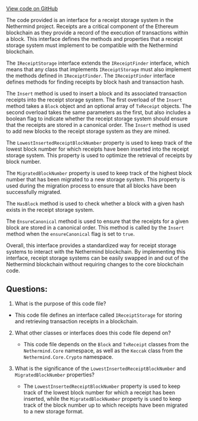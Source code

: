 [View code on GitHub](https://github.com/NethermindEth/nethermind/src/Nethermind/Nethermind.Blockchain/Receipts/IReceiptStorage.cs)

The code provided is an interface for a receipt storage system in the Nethermind project. Receipts are a critical component of the Ethereum blockchain as they provide a record of the execution of transactions within a block. This interface defines the methods and properties that a receipt storage system must implement to be compatible with the Nethermind blockchain.

The `IReceiptStorage` interface extends the `IReceiptFinder` interface, which means that any class that implements `IReceiptStorage` must also implement the methods defined in `IReceiptFinder`. The `IReceiptFinder` interface defines methods for finding receipts by block hash and transaction hash.

The `Insert` method is used to insert a block and its associated transaction receipts into the receipt storage system. The first overload of the `Insert` method takes a `Block` object and an optional array of `TxReceipt` objects. The second overload takes the same parameters as the first, but also includes a boolean flag to indicate whether the receipt storage system should ensure that the receipts are stored in a canonical order. The `Insert` method is used to add new blocks to the receipt storage system as they are mined.

The `LowestInsertedReceiptBlockNumber` property is used to keep track of the lowest block number for which receipts have been inserted into the receipt storage system. This property is used to optimize the retrieval of receipts by block number.

The `MigratedBlockNumber` property is used to keep track of the highest block number that has been migrated to a new storage system. This property is used during the migration process to ensure that all blocks have been successfully migrated.

The `HasBlock` method is used to check whether a block with a given hash exists in the receipt storage system.

The `EnsureCanonical` method is used to ensure that the receipts for a given block are stored in a canonical order. This method is called by the `Insert` method when the `ensureCanonical` flag is set to `true`.

Overall, this interface provides a standardized way for receipt storage systems to interact with the Nethermind blockchain. By implementing this interface, receipt storage systems can be easily swapped in and out of the Nethermind blockchain without requiring changes to the core blockchain code.
## Questions: 
 1. What is the purpose of this code file?
   - This code file defines an interface called `IReceiptStorage` for storing and retrieving transaction receipts in a blockchain.

2. What other classes or interfaces does this code file depend on?
   - This code file depends on the `Block` and `TxReceipt` classes from the `Nethermind.Core` namespace, as well as the `Keccak` class from the `Nethermind.Core.Crypto` namespace.

3. What is the significance of the `LowestInsertedReceiptBlockNumber` and `MigratedBlockNumber` properties?
   - The `LowestInsertedReceiptBlockNumber` property is used to keep track of the lowest block number for which a receipt has been inserted, while the `MigratedBlockNumber` property is used to keep track of the block number up to which receipts have been migrated to a new storage format.
